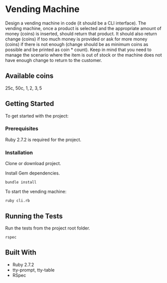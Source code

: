 # Vending Machine
Design a vending machine in code (it should be a CLI interface). The vending machine, once a product is selected and the appropriate amount of money (coins) is inserted, should return that product. It should also return change (coins) if too much money is provided or ask for more money (coins) if there is not enough (change should be as minimum coins as possible and be printed as coin * count).
Keep in mind that you need to manage the scenario where the item is out of stock or the machine does not have enough change to return to the customer.

## Available coins

25c, 50c, 1$, 2$, 3$, 5$

## Getting Started
To get started with the project:

### Prerequisites
Ruby 2.7.2 is required for the project.

### Installation
Clone or download project.

Install Gem dependencies.
```
bundle install
```

To start the vending machine:
```
ruby cli.rb
```

## Running the Tests
Run the tests from the project root folder.
```
rspec
```

## Built With
- Ruby 2.7.2
- tty-prompt, tty-table
- RSpec
